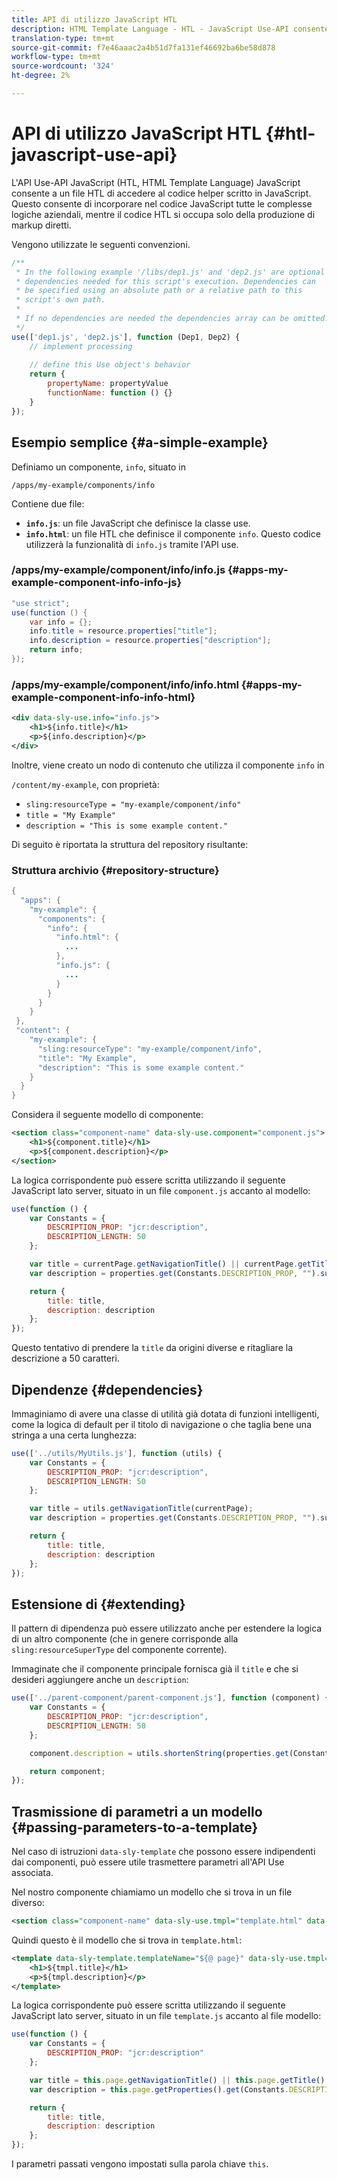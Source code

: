 ```yaml
---
title: API di utilizzo JavaScript HTL
description: HTML Template Language - HTL - JavaScript Use-API consente a un file HTL di accedere al codice helper scritto in JavaScript.
translation-type: tm+mt
source-git-commit: f7e46aaac2a4b51d7fa131ef46692ba6be58d878
workflow-type: tm+mt
source-wordcount: '324'
ht-degree: 2%

---
```



# API di utilizzo JavaScript HTL {#htl-javascript-use-api}

L&#39;API Use-API JavaScript (HTL, HTML Template Language) JavaScript consente a un file HTL di accedere al codice helper scritto in JavaScript. Questo consente di incorporare nel codice JavaScript tutte le complesse logiche aziendali, mentre il codice HTL si occupa solo della produzione di markup diretti.

Vengono utilizzate le seguenti convenzioni.

```javascript
/**
 * In the following example '/libs/dep1.js' and 'dep2.js' are optional
 * dependencies needed for this script's execution. Dependencies can
 * be specified using an absolute path or a relative path to this
 * script's own path.
 *
 * If no dependencies are needed the dependencies array can be omitted.
 */
use(['dep1.js', 'dep2.js'], function (Dep1, Dep2) {
    // implement processing
  
    // define this Use object's behavior
    return {
        propertyName: propertyValue
        functionName: function () {}
    }
});
```

## Esempio semplice {#a-simple-example}

Definiamo un componente, `info`, situato in

`/apps/my-example/components/info`

Contiene due file:

* **`info.js`**: un file JavaScript che definisce la classe use.
* **`info.html`**: un file HTL che definisce il componente  `info`. Questo codice utilizzerà la funzionalità di `info.js` tramite l&#39;API use.

### /apps/my-example/component/info/info.js {#apps-my-example-component-info-info-js}

```java
"use strict";
use(function () {
    var info = {};
    info.title = resource.properties["title"];
    info.description = resource.properties["description"];
    return info;
});
```

### /apps/my-example/component/info/info.html {#apps-my-example-component-info-info-html}

```xml
<div data-sly-use.info="info.js">
    <h1>${info.title}</h1>
    <p>${info.description}</p>
</div>
```

Inoltre, viene creato un nodo di contenuto che utilizza il componente `info` in

`/content/my-example`, con proprietà:

* `sling:resourceType = "my-example/component/info"`
* `title = "My Example"`
* `description = "This is some example content."`

Di seguito è riportata la struttura del repository risultante:

### Struttura archivio {#repository-structure}

```java
{
  "apps": {
    "my-example": {
      "components": {
        "info": {
          "info.html": {
            ...
          },
          "info.js": {
            ...
          }
        }
      }
    }
 },
 "content": {
    "my-example": {
      "sling:resourceType": "my-example/component/info",
      "title": "My Example",
      "description": "This is some example content."
    }
  }
}
```

Considera il seguente modello di componente:

```xml
<section class="component-name" data-sly-use.component="component.js">
    <h1>${component.title}</h1>
    <p>${component.description}</p>
</section>
```

La logica corrispondente può essere scritta utilizzando il seguente JavaScript lato server, situato in un file `component.js` accanto al modello:

```javascript
use(function () {
    var Constants = {
        DESCRIPTION_PROP: "jcr:description",
        DESCRIPTION_LENGTH: 50
    };

    var title = currentPage.getNavigationTitle() || currentPage.getTitle() || currentPage.getName();
    var description = properties.get(Constants.DESCRIPTION_PROP, "").substr(0, Constants.DESCRIPTION_LENGTH);

    return {
        title: title,
        description: description
    };
});
```

Questo tentativo di prendere la `title` da origini diverse e ritagliare la descrizione a 50 caratteri.

## Dipendenze {#dependencies}

Immaginiamo di avere una classe di utilità già dotata di funzioni intelligenti, come la logica di default per il titolo di navigazione o che taglia bene una stringa a una certa lunghezza:

```javascript
use(['../utils/MyUtils.js'], function (utils) {
    var Constants = {
        DESCRIPTION_PROP: "jcr:description",
        DESCRIPTION_LENGTH: 50
    };

    var title = utils.getNavigationTitle(currentPage);
    var description = properties.get(Constants.DESCRIPTION_PROP, "").substr(0, Constants.DESCRIPTION_LENGTH);

    return {
        title: title,
        description: description
    };
});
```

## Estensione di {#extending}

Il pattern di dipendenza può essere utilizzato anche per estendere la logica di un altro componente (che in genere corrisponde alla `sling:resourceSuperType` del componente corrente).

Immaginate che il componente principale fornisca già il `title` e che si desideri aggiungere anche un `description`:

```javascript
use(['../parent-component/parent-component.js'], function (component) {
    var Constants = {
        DESCRIPTION_PROP: "jcr:description",
        DESCRIPTION_LENGTH: 50
    };

    component.description = utils.shortenString(properties.get(Constants.DESCRIPTION_PROP, ""), Constants.DESCRIPTION_LENGTH);

    return component;
});
```

## Trasmissione di parametri a un modello {#passing-parameters-to-a-template}

Nel caso di istruzioni `data-sly-template` che possono essere indipendenti dai componenti, può essere utile trasmettere parametri all&#39;API Use associata.

Nel nostro componente chiamiamo un modello che si trova in un file diverso:

```xml
<section class="component-name" data-sly-use.tmpl="template.html" data-sly-call="${tmpl.templateName @ page=currentPage}"></section>
```

Quindi questo è il modello che si trova in `template.html`:

```xml
<template data-sly-template.templateName="${@ page}" data-sly-use.tmpl="${'template.js' @ page=page, descriptionLength=50}">
    <h1>${tmpl.title}</h1>
    <p>${tmpl.description}</p>
</template>
```

La logica corrispondente può essere scritta utilizzando il seguente JavaScript lato server, situato in un file `template.js` accanto al file modello:

```javascript
use(function () {
    var Constants = {
        DESCRIPTION_PROP: "jcr:description"
    };

    var title = this.page.getNavigationTitle() || this.page.getTitle() || this.page.getName();
    var description = this.page.getProperties().get(Constants.DESCRIPTION_PROP, "").substr(0, this.descriptionLength);

    return {
        title: title,
        description: description
    };
});
```

I parametri passati vengono impostati sulla parola chiave `this`.

